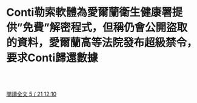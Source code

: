# Conti勒索軟體為愛爾蘭衛生健康署提供”免費”解密程式，但稱仍會公開盜取的資料，愛爾蘭高等法院發布超級禁令，要求Conti歸還數據

<!--more-->
<!--256-->
<br><br/>



[閱讀全文 5 / 21 12:10](https://www.facebook.com/BillowsTechTW/posts/756992198297679)

